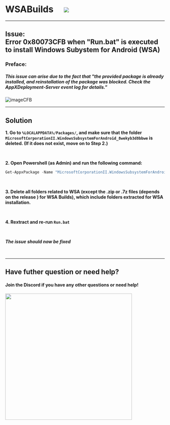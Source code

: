 # WSABuilds &nbsp; &nbsp; <img src="https://img.shields.io/github/downloads/MustardChef/WSABuilds/total?label=Total%20Downloads&style=for-the-badge"/> &nbsp; 

---
## Issue: </br> Error 0x80073CFB when "Run.bat" is executed to install Windows Subystem for Android (WSA)
### Preface:
##### This issue can arise due to the fact that "the provided package is already installed, and reinstallation of the package was blocked. Check the AppXDeployment-Server event log for details." 


![imageCFB](https://github.com/MustardChef/WSABuilds/assets/68516357/7e78c472-2b61-49d5-a01f-814cf20e1458)


---
## Solution

**1. Go to ``%LOCALAPPDATA%/Packages/``, and make sure that the folder ``MicrosoftCorporationII.WindowsSubsystemForAndroid_8wekyb3d8bbwe`` is deleted. (If it does not exist, move on to Step **2**.)**

<br />

**2. Open Powershell (as Admin) and run the following command:**

```powershell
Get-AppxPackage -Name "MicrosoftCorporationII.WindowsSubsystemForAndroid" -AllUsers | Remove-AppxPackage -AllUsers
```
<br />

**3. Delete all folders related to WSA (except the .zip or .7z files (depends on the release ) for WSA Builds), which include folders extracted for WSA installation.**

<br />

**4. Rextract and re-run ``Run.bat``**

<br />

***The issue should now be fixed***


<br />

---

## Have futher question or need help?

#### Join the Discord if you have any other questions or need help!

[<img src="https://invidget.switchblade.xyz/2thee7zzHZ" style="width: 400px;"/>](https://discord.gg/2thee7zzHZ)
